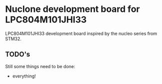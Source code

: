 # Nuclone development board for LPC804M101JHI33
LPC804M101JHI33 development board inspired by the nucleo series from STM32.
## TODO's
Still some things need to be done:
* everything!

